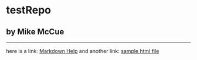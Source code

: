 # testRepo
## by Mike McCue

---

here is a link: [Markdown Help](https://google.com)
and another link: [sample html file](mysample.html)

